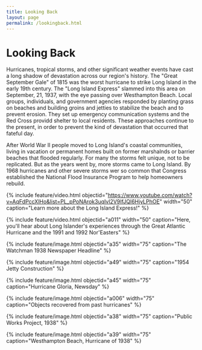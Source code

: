 ```yaml
---
title: Looking Back
layout: page
permalink: /lookingback.html
---
```

# Looking Back

Hurricanes, tropical storms, and other significant weather events have cast a long shadow of devastation across our region's history. The "Great September Gale" of 1815 was the worst hurricane to strike Long Island in the early 19th century. The "Long Island Express" slammed into this area on September, 21, 1937, with the eye passing over Westhampton Beach. Local groups, individuals, and government agencies responded by planting grass on beaches and building groins and jetties to stabilize the beach and to prevent erosion. They set up emergency communication systems and the Red Cross providd shelter to local residents. These approaches continue to the present, in order to prevent the kind of devastation that occurred that fateful day. 

After World War II people moved to Long Island's coastal communities, living in vacation or permanent homes built on former marshalnds or barrier beaches that flooded regularly. For many the storms felt unique, not to be replicated. But as the years went by, more storms came to Long Island. By 1968 hurricanes and other severe storms wer so common that Congress established the National Flood Insurance Program to help homeowners rebuild. 

{% include feature/video.html objectid="https://www.youtube.com/watch?v=AqFdPccXlHo&list=PL_pPoNArok3uqIvl2V9IfJQl6HjyLPhOE" width="50" caption="Learn more about the Long Island Express!" %}

{% include feature/video.html objectid="a011" width="50" caption="Here, you'll hear about Long Islander's experiences through the Great Atlantic Hurricane and the 1991 and 1992 Nor'Easters" %}

{% include feature/image.html objectid="a35" width="75" caption="The Watchman 1938 Newspaper Headline" %}

{% include feature/image.html objectid="a49" width="75" caption="1954 Jetty Construction" %}

{% include feature/image.html objectid="a45" width="75" caption="Hurricane Gloria, Newsday" %}

{% include feature/image.html objectid="a006" width="75" caption="Objects recovered from past hurricanes" %}

{% include feature/image.html objectid="a38" width="75" caption="Public Works Project, 1938" %}

{% include feature/image.html objectid="a39" width="75" caption="Westhampton Beach, Hurricane of 1938" %}
